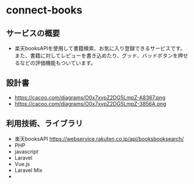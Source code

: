 # connect-books

## サービスの概要
- 楽天booksAPIを使用して書籍検索、お気に入り登録できるサービスです。また、書籍に対してレビューを書き込めたり、グッド、バッドボタンを押せるなどの評価機能もついています。

## 設計書
- https://cacoo.com/diagrams/O0x7xvpZ2DG5LmpZ-A8367.png
- https://cacoo.com/diagrams/O0x7xvpZ2DG5LmpZ-3856A.png

## 利用技術、ライブラリ
- 楽天booksAPI <https://webservice.rakuten.co.jp/api/booksbooksearch/>
- PHP
- javascript
- Laravel
- Vue.js
- Laravel Mix
- 
